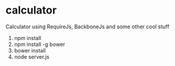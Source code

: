 calculator
=================

Calculator using RequireJs, BackboneJs and some other cool stuff

1. npm install
1. npm install -g bower
1. bower install
1. node server.js